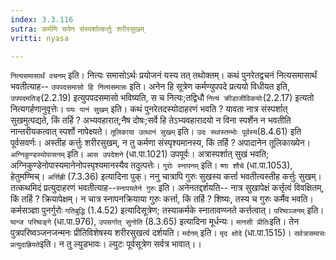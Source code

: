 ```yaml
---
index: 3.3.116
sutra: कर्मणि चयेन संस्पर्शात्कर्त्तुः शरीरसुखम्
vritti: nyasa

---
```

`नित्यसमासार्थं वचनम्` इति। नित्यः समासोऽर्थः प्रयोजनं यस्य तत् तथोक्तम्। कथं पुनरेतद्वचनं नित्यसमासार्थं भवतीत्याह-- `उपपदसमासो हि नित्यसमासः` इति। अनेन हि सूत्रेण कर्मण्युपपदे प्रत्ययो विधीयत इति, `उपपदमतिङ्`(2.2.19) इत्युपपदसमासो भविष्यति, स च नित्यः;तद्विधौ `नित्यं क्रीडाजीविकयोः`(2.2.17) इत्यतो नित्यगर्हणानुवृत्तेः। `पयः पानं सुखम्` इति। कथं पुनरेतदस्योदाहरणं भवति ? यावता नात्र संस्पर्शात् सुखमुत्पद्यते, किं तर्हि ? अभ्यवहारात्;नैष दोषः;सर्वे हि तेऽभ्यवहारादयो न विना स्पर्शेन न भवतीति नान्तरीयकत्वात् स्पर्शो नापेक्ष्यते।
`तूलिकाया उत्थानं सुखम्` इति। `उदः स्थास्तम्भोः पूर्वस्य`(8.4.61) इति पूर्वसवर्णः। अस्तीह कर्त्तुः शरीरसुखम्, न तु कर्मणा संस्पृश्यमानस्य, किं तर्हि ? अपादानेन तूलिकाख्येन। `अग्निकुण्डस्योपासनम्` इति। `आस उपदेशने` (धा.पा.1021) उपपूर्वः। अत्रास्पर्शात् सुखं भवति; अग्निकुण्डेनोपास्यमानेनोपस्पृश्यमानस्यैव तदुत्पत्तेः। `गुरोः स्नापनम्` इति। `ष्णा शौचे` (धा.पा.1053), हेतुमण्मिच्। `अर्त्तिह्री` (7.3.36) इत्यादिना पुक्। ननु चात्रापि गुरुः सुखस्य कर्त्ता भवतीत्यस्तीह कर्त्तुः सुखम्। तत्कथमिदं प्रत्युदाहरणं भवतीत्याह--`स्नापयतेर्न गुरुः` इति। अनेनतद्दर्शयति-- नात्र सुखापेक्षं कर्त्तृत्वं विवक्षितम्, किं तर्हि ? क्रियापेक्षम्। न चात्र स्नापनक्रियाया गुरुः कर्त्ता, किं तर्हि ? शिष्यः, तस्य च गुरुः कर्मैव भवति। कर्मसञ्ज्ञा पुनर्गुरोः `गतिबुद्धि` (1.4.52) इत्यादिसूत्रेण; तस्याकर्मके स्नातावण्य्नते कर्त्तत्वात्। `परिष्वञ्जनम्` इति। `ष्वन्ज परिष्वङ्गे` (धा.पा.976), `उपसर्गात् सुनोति` (8.3.65) इत्यादिना मूर्धन्यः। `मानसी प्रीतिः`इति। तेन पुत्रपरिष्वञ्जनजन्मनः प्रीतिविशेषस्य शरीरसुखत्वं दर्शयति। `मर्दनम्` इति। `मृद क्षोदे` (धा.पा.1515)। `सर्वत्रासमासः प्रत्युदाह्रियते`इति। न तु ल्युडभावः। ल्युटः पूर्वसूत्रेण सर्वत्र भावात्।।